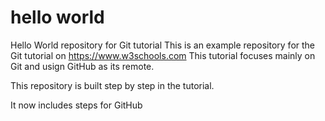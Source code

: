 # hello world
Hello World repository for Git tutorial
This is an example repository for the Git tutorial on https://www.w3schools.com
This tutorial focuses mainly on Git and usign GitHub as its remote.

This repository is built step by step in the tutorial.

It now includes steps for GitHub
